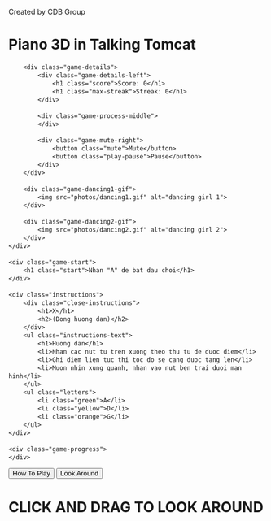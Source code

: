 <!DOCTYPE html>
<html>
<head>
    <title>Talking Tomcat: Piano 3D</title>
    <!-- Global site tag (gtag.js) - Google Analytics -->
    <script async src="https://www.googletagmanager.com/gtag/js?id=UA-110976475-1"></script>
    <script>
        window.dataLayer = window.dataLayer || [];

        function gtag() {
            dataLayer.push(arguments);
        }

        gtag('js', new Date());

        gtag('config', 'UA-110976475-1');
    </script>
    <link rel="stylesheet" type="text/css" href="css/master.css">
    <link href="https://fonts.googleapis.com/css?family=Roboto:400,700" rel="stylesheet">
    <link href="https://fonts.googleapis.com/css?family=Bangers" rel="stylesheet">
</head>
<body>
<script type="text/javascript" src="lib/bundle.js"></script>
<div id="game-canvas">
    <div class="game-display">
        <div class="header">
            <p class="creator">Created by <span>CDB Group</span></p>
            <h1 class="title">Piano 3D in Talking Tomcat</h1>
        </div>

        <div class="game-details">
            <div class="game-details-left">
                <h1 class="score">Score: 0</h1>
                <h1 class="max-streak">Streak: 0</h1>
            </div>

            <div class="game-process-middle">
            </div>

            <div class="game-mute-right">
                <button class="mute">Mute</button>
                <button class="play-pause">Pause</button>
            </div>
        </div>

        <div class="game-dancing1-gif">
            <img src="photos/dancing1.gif" alt="dancing girl 1">
        </div>

        <div class="game-dancing2-gif">
            <img src="photos/dancing2.gif" alt="dancing girl 2">
        </div>
    </div>

    <div class="game-start">
        <h1 class="start">Nhan "A" de bat dau choi</h1>
    </div>

    <div class="instructions">
        <div class="close-instructions">
            <h1>X</h1>
            <h2>(Dong huong dan)</h2>
        </div>
        <ul class="instructions-text">
            <h1>Huong dan</h1>
            <li>Nhan cac nut tu tren xuong theo thu tu de duoc diem</li>
            <li>Ghi diem lien tuc thi toc do se cang duoc tang len</li>
            <li>Muon nhin xung quanh, nhan vao nut ben trai duoi man hinh</li>
        </ul>
        <ul class="letters">
            <li class="green">A</li>
            <li class="yellow">D</li>
            <li class="orange">G</li>
        </ul>
    </div>

    <div class="game-progress">
    </div>
</div>

<div class="game-control-panel">
    <button class="open-instructions">How To Play</button>
    <button class="look-around">Look Around</button>
</div>

<div id="song"></div>

<div class="look-around-instructions hidden">
    <h1>CLICK AND DRAG TO LOOK AROUND</h1>
</div>

</body>
</html>
